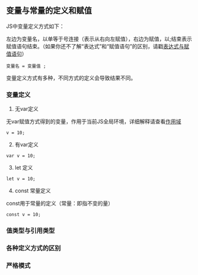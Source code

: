 ## 变量与常量的定义和赋值

JS中变量定义方式如下：

左边为变量名，以单等于号连接（表示从右向左赋值），右边为赋值，以;结束表示
赋值语句结束。（如果你还不了解“表达式”和“赋值语句”的区别，请戳[表达式与赋值语句](./)）

```
变量名 = 变量值 ; 
```

变量定义方式有多种，不同方式的定义会导致结果不同。

### 变量定义

1. 无var定义

无var赋值方式得到的变量，作用于当前JS全局环境，详细解释请查看[作用域](./)

```
v = 10;
```

2. 有var定义

```
var v = 10;
```

3. let 定义

```
let v = 10;
```

4. const 常量定义

const用于常量的定义（常量：即指不变的量）

```
const v = 10;
```

### 值类型与引用类型

### 各种定义方式的区别

### 严格模式